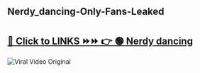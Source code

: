 
 ## Nerdy_dancing-Only-Fans-Leaked

# <h2><a href="https://clipsfans.com/Nerdy_dancing&ref=git">🔗 Click to LINKS ⏩⏩ 👉 🟢 Nerdy dancing </a></h2>

<a href="https://clipsfans.com/Nerdy_dancing&ref=git" rel="nofollow" data-target="animated-image.originalLink"><img src="https://i.ibb.co.com/xMMVF88/686577567.gif" alt="Viral Video Original" style="max-width: 100%; display: inline-block;" data-target="animated-image.originalImage"></a>
